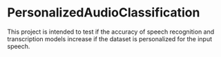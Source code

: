 # PersonalizedAudioClassification
This project is intended to test if the accuracy of speech recognition and transcription models increase if the dataset is personalized for the input speech.
